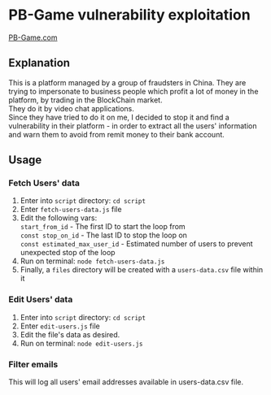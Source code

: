 # PB-Game vulnerability exploitation

[PB-Game.com](http://www.pb-game.com)

## Explanation

This is a platform managed by a group of fraudsters in China. They are trying to impersonate to business people which profit a lot of money in the platform, by trading in the BlockChain market.  
They do it by video chat applications.  
Since they have tried to do it on me, I decided to stop it and find a vulnerability in their platform - in order to extract all the users' information and warn them to avoid from remit money to their bank account.

## Usage

### Fetch Users' data

1. Enter into `script` directory: `cd script`
2. Enter `fetch-users-data.js` file
3. Edit the following vars:  
`start_from_id` - The first ID to start the loop from  
`const stop_on_id` - The last ID to stop the loop on  
`const estimated_max_user_id` - Estimated number of users to prevent unexpected stop of the loop
4. Run on terminal: `node fetch-users-data.js`
5. Finally, a `files` directory will be created with a `users-data.csv` file within it

### Edit Users' data

1. Enter into `script` directory: `cd script`
2. Enter `edit-users.js` file
3. Edit the file's data as desired.
4. Run on terminal: `node edit-users.js`

### Filter emails

This will log all users' email addresses available in users-data.csv file.